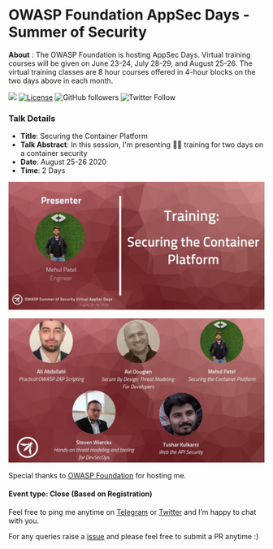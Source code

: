 # OWASP Foundation AppSec Days - Summer of Security

**About** : The OWASP Foundation is hosting AppSec Days. Virtual training courses will be given on June 23-24, July 28-29, and August 25-26. The virtual training classes are 8 hour courses offered in 4-hour blocks on the two days above in each month. 

[![](https://img.shields.io/badge/Mehul-Patel-brightgreen.svg?colorB=00ff00)](https://www.rowdymehul.com)
[![License](https://img.shields.io/badge/License-Apache%202.0-blue.svg)](https://opensource.org/licenses/Apache-2.0)
![GitHub followers](https://img.shields.io/github/followers/rowdymehul?style=social)
![Twitter Follow](https://img.shields.io/twitter/follow/rowdymehul?style=social)


### Talk Details 

* **Title**: Securing the Container Platform
* **Talk Abstract**: In this session, I'm presenting 🧑‍💻 training for two days on a container security 
* **Date**: August 25-26 2020
* **Time**: 2 Days 

![](images/mehul-patel.jpg)

![](images/owasp-speakers.jpg)

Special thanks to [OWASP Foundation](https://twitter.com/owasp) for hosting me.

#### Event type: Close (Based on Registration)

Feel free to ping me anytime on [Telegram](http://telegram.me/rowdymehul) or [Twitter](http://twitter.com/rowdymehul) and I’m happy to chat with you.

For any queries raise a [issue](https://github.com/rowdymehul/AppSec-Days-Summer-of-Security/issues) and please feel free to submit a PR anytime :)

